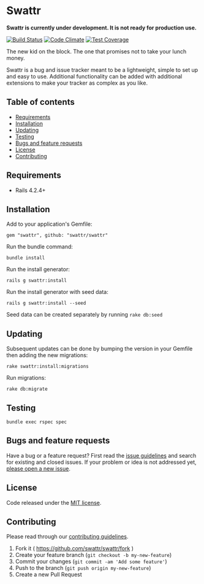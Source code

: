 # Swattr

**Swattr is currently under development. It is not ready for production use.**

[![Build Status](https://travis-ci.org/swattr/swattr.svg?branch=master)](https://travis-ci.org/swattr/swattr)
[![Code Climate](https://codeclimate.com/github/swattr/swattr/badges/gpa.svg)](https://codeclimate.com/github/swattr/swattr)
[![Test Coverage](https://codeclimate.com/github/swattr/swattr/badges/coverage.svg)](https://codeclimate.com/github/swattr/swattr/coverage)

The new kid on the block. The one that promises not to take your lunch money.

Swattr is a bug and issue tracker meant to be a lightweight, simple to set up and easy to use. Additional functionality can be added with additional extensions to make your tracker as complex as you like.

## Table of contents

* [Requirements](#requirements)
* [Installation](#installation)
* [Updating](#updating)
* [Testing](#testing)
* [Bugs and feature requests](#bugs-and-feature-requests)
* [License](#license)
* [Contributing](#contributing)

## Requirements

- Rails 4.2.4+

## Installation

Add to your application's Gemfile:

```
gem "swattr", github: "swattr/swattr"
```

Run the bundle command:

```
bundle install
```

Run the install generator:

```
rails g swattr:install
```

Run the install generator with seed data:

```
rails g swattr:install --seed
```

Seed data can be created separately by running `rake db:seed`

## Updating

Subsequent updates can be done by bumping the version in your Gemfile then adding the new migrations:

```
rake swattr:install:migrations
```

Run migrations:

```
rake db:migrate
```

## Testing

```
bundle exec rspec spec
```

## Bugs and feature requests

Have a bug or a feature request? First read the [issue guidelines](https://github.com/swattr/swattr/blob/master/CONTRIBUTING.md#using-the-issue-tracker) and search for existing and closed issues. If your problem or idea is not addressed yet, [please open a new issue](https://github.com/swattr/swattr/issues/new).

## License

Code released under the [MIT license](https://github.com/swattr/swattr/blob/master/MIT-LICENSE).

## Contributing

Please read through our [contributing guidelines](https://github.com/swattr/swattr/blob/master/CONTRIBUTING.md).

1. Fork it ( https://github.com/swattr/swattr/fork )
2. Create your feature branch (`git checkout -b my-new-feature`)
3. Commit your changes (`git commit -am 'Add some feature'`)
4. Push to the branch (`git push origin my-new-feature`)
5. Create a new Pull Request
